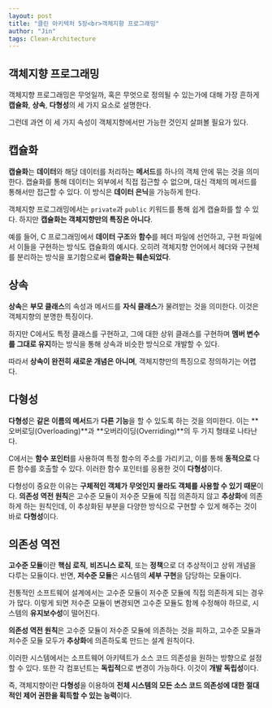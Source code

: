 ```yaml
---
layout: post
title: "클린 아키텍처 5장<br>객체지향 프로그래밍"
author: "Jin"
tags: Clean-Architecture
---
```


## 객체지향 프로그래밍

객체지향 프로그래밍은 무엇일까, 혹은 무엇으로 정의될 수 있는가에 대해 가장 흔하게 **캡슐화**, **상속**, **다형성**의 세 가지 요소로 설명한다.

그런데 과연 이 세 가지 속성이 객체지향에서만 가능한 것인지 살펴볼 필요가 있다.

## 캡슐화

**캡슐화**는 **데이터**와 해당 데이터를 처리하는 **메서드**를 하나의 객체 안에 묶는 것을 의미한다. 캡슐화를 통해 데이터는 외부에서 직접 접근할 수 없으며, 대신 객체의 메서드를 통해서만 접근할 수 있다. 이 방식은 **데이터 은닉**을 가능하게 한다.

객체지향 프로그래밍에서는 `private`과 `public` 키워드를 통해 쉽게 캡슐화를 할 수 있다. 하지만 **캡슐화는 객체지향만의 특징은 아니다**.

예를 들어, C 프로그래밍에서 **데이터 구조**와 **함수**를 헤더 파일에 선언하고, 구현 파일에서 이들을 구현하는 방식도 캡슐화의 예시다. 오히려 객체지향 언어에서 헤더와 구현체를 분리하는 방식을 포기함으로써 **캡슐화는 훼손되었다**.

## 상속

**상속**은 **부모 클래스**의 속성과 메서드를 **자식 클래스**가 물려받는 것을 의미한다. 이것은 객체지향의 분명한 특징이다.

하지만 C에서도 특정 클래스를 구현하고, 그에 대한 상위 클래스를 구현하며 **멤버 변수를 그대로 유지**하는 방식을 통해 상속과 비슷한 방식으로 개발할 수 있다.

따라서 **상속이 완전히 새로운 개념은 아니며**, 객체지향만의 특징으로 정의하기는 어렵다.

## 다형성

**다형성**은 **같은 이름의 메서드**가 **다른 기능**을 할 수 있도록 하는 것을 의미한다. 이는 **오버로딩(Overloading)**과 **오버라이딩(Overriding)**의 두 가지 형태로 나타난다.

C에서는 **함수 포인터**를 사용하여 특정 함수의 주소를 가리키고, 이를 통해 **동적으로** 다른 함수를 호출할 수 있다. 이러한 함수 포인터를 응용한 것이 **다형성**이다.

다형성이 중요한 이유는 **구체적인 객체가 무엇인지 몰라도 객체를 사용할 수 있기 때문**이다. **의존성 역전 원칙**은 고수준 모듈이 저수준 모듈에 직접 의존하지 않고 **추상화**에 의존하게 하는 원칙인데, 이 추상화된 부분을 다양한 방식으로 구현할 수 있게 해주는 것이 바로 **다형성**이다.

## 의존성 역전

**고수준 모듈**이란 **핵심 로직**, **비즈니스 로직**, 또는 **정책**으로 더 추상적이고 상위 개념을 다루는 모듈이다. 반면, **저수준 모듈**은 시스템의 **세부 구현**을 담당하는 모듈이다.

전통적인 소프트웨어 설계에서는 고수준 모듈이 저수준 모듈에 직접 의존하게 되는 경우가 많다. 이렇게 되면 저수준 모듈이 변경되면 고수준 모듈도 함께 수정해야 하므로, 시스템의 **유지보수성**이 떨어진다.

**의존성 역전 원칙**은 고수준 모듈이 저수준 모듈에 의존하는 것을 피하고, 고수준 모듈과 저수준 모듈 모두가 **추상화**에 의존하도록 만드는 설계 원칙이다.

이러한 시스템에서는 소프트웨어 아키텍트가 소스 코드 의존성을 원하는 방향으로 설정할 수 있다. 또한 각 컴포넌트는 **독립적**으로 변경이 가능하다. 이것이 **개발 독립성**이다.

즉, 객체지향이란 **다형성**을 이용하여 **전체 시스템의 모든 소스 코드 의존성에 대한 절대적인 제어 권한을 획득할 수 있는 능력**이다.
